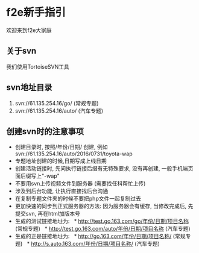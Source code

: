 # f2e新手指引
欢迎来到f2e大家庭
## 关于svn

我们使用TortoiseSVN工具
## svn地址目录
 1. svn://61.135.254.16/go/ (常规专题)
 2. svn://61.135.254.16/auto/ (汽车专题)
## 创建svn时的注意事项
 - 创建目录时, 按照/年份/日期/ 创建, 例如svn://61.135.254.16/auto/2016/0731/toyota-wap
 - 专题地址创建的时候,日期写成上线日期
 - 创建活动链接时, 先问执行链接后缀有无特殊要求, 没有再创建, 一般手机端页面后缀写上"-wap"
 - 不要用svn上传视频文件到服务器 (需要找任科帮忙上传)
 - 涉及到后台功能, 让执行直接找后台沟通
 - 在复制专题文件夹的时候不要把php文件一起复制过去
 - 更加快速的同步到正式服务器的方法: 因为服务器会有缓存, 当修改完成后, 先提交svn, 再在html加版本号
 - 生成的测试链接地址为:
   * http://test.go.163.com/go/年份/日期/项目名称 (常规专题)
   * http://test.go.163.com/auto/年份/日期/项目名称 (汽车专题)
 - 生成的正是链接地址为:
   * http://go.163.com/年份/日期/项目名称/ (常规专题)
   * http://s.auto.163.com/年份/日期/项目名称/ (汽车专题)
